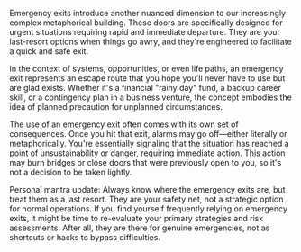 Emergency exits introduce another nuanced dimension to our increasingly complex metaphorical building. These doors are specifically designed for urgent situations requiring rapid and immediate departure. They are your last-resort options when things go awry, and they're engineered to facilitate a quick and safe exit.

In the context of systems, opportunities, or even life paths, an emergency exit represents an escape route that you hope you'll never have to use but are glad exists. Whether it's a financial "rainy day" fund, a backup career skill, or a contingency plan in a business venture, the concept embodies the idea of planned precaution for unplanned circumstances.

The use of an emergency exit often comes with its own set of consequences. Once you hit that exit, alarms may go off—either literally or metaphorically. You're essentially signaling that the situation has reached a point of unsustainability or danger, requiring immediate action. This action may burn bridges or close doors that were previously open to you, so it's not a decision to be taken lightly.

Personal mantra update: Always know where the emergency exits are, but treat them as a last resort. They are your safety net, not a strategic option for normal operations. If you find yourself frequently relying on emergency exits, it might be time to re-evaluate your primary strategies and risk assessments. After all, they are there for genuine emergencies, not as shortcuts or hacks to bypass difficulties.